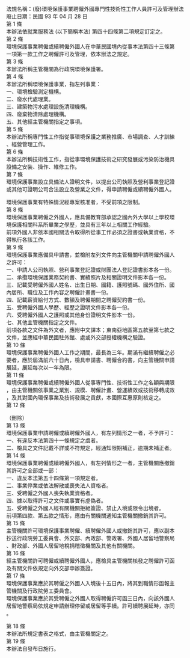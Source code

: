 法規名稱：(廢)環境保護事業聘僱外國專門性技術性工作人員許可及管理辦法  
廢止日期：民國 93 年 04 月 28 日  
第 1 條  
本辦法依就業服務法 (以下簡稱本法) 第四十四條第二項規定訂定之。  
第 2 條  
環境保護事業聘僱或續聘僱外國人在中華民國境內從事本法第四十三條第  
一項第一款工作之聘僱許可及管理，依本辦法之規定。  
第 3 條  
本辦法所稱主管機關為行政院環境保護署。  
第 4 條  
本辦法所稱環境保護事業，指左列事業：  
一、環境檢驗測定機構。  
二、廢水代處理業。  
三、建築物污水處理設施清理機構。  
四、廢棄物清除處理機構。  
五、其他經主管機關指定之事項。  
第 5 條  
本辦法所稱專門性工作指從事環境保護之業務推廣、市場調查、人才訓練  
、經營管理工作。  
第 6 條  
本辦法所稱技術性工作，指從事環境保護技術之研究發展或污染防治機具  
設備之安裝、操作、維修工作。  
第 7 條  
環境保護事業設立具備法人證明文件，以提出公司執照及營利事業登記證  
或其他可證明公司合法設立及營業之文件，得申請聘僱或續聘僱外國人。  


環境保護事業有特殊情況經專案核准者，不受前項之限制。  
第 8 條  
環境保護事業聘僱之外國人，應具備教育部承認之國內外大學以上學校環  
境保護相關科系所畢業之學歷，並具有三年以上相關工作經驗。  
前項外國人非依本國相關法令取得所從事工作必須之證書或執業資格，不  
得執行各該工作。  
第 9 條  
環境保護事業應備具申請書，並檢附左列文件向主管機關申請聘僱外國人  
之許可：  
一、申請人公司執照、營利事業登記證或財團法人登記證書影本各一份。  
二、承攬環境保護業務契約書、實績照片及相關證明文件影本各一份。  
三、記載受聘僱外國人姓名、出生日期、國籍、護照號碼、國外住所、國  
內居所、職位及工作內容之聘僱計畫書一份。  
四、記載薪資給付方式、數額及聘僱期間之聘僱契約書一份。  
五、受聘僱外國人學歷、經歷之證明文件影本各一份。  
六、受聘僱外國人之護照或其他身份證明文件影本一份。  
七、其他主管機關指定之文件。  
前項各款之文件為外文者，應附中文譯本；東南亞地區第五款至第七款之  
文件，並應經中華民國駐外館、處或外交部授權機構之驗證。  
第 10 條  
環境保護事業聘僱外國人工作之期間，最長為三年。期滿有繼續聘僱之必  
要者，應於屆滿前六十日內，檢具申請書、聘僱合約書，向主管機關申請  
展延，展延每次以一年為限。  
第 11 條  
環境保護事業聘僱或續聘僱外國人從事專門性、技術性工作之名額與期限  
，由主管機關依事業之業別、規模、聘僱計畫、營運績效或技術移轉成效  
，及其對國內環保事業及技術發展之貢獻，本國際互惠原則核定之。  
第 12 條  


（刪除）  
第 13 條  
環境保護事業申請聘僱或續聘僱外國人，有左列情形之一者，不予許可：  
一、有違反本法第四十一條規定之虞者。  
二、檢具之文件記戴不詳或不符規定，經通知限期補正，逾期未補正者。  
第 14 條  
環境保護事業聘僱或續聘僱外國人，有左列情形之一者，主管機關應撤銷  
其許可之全部或一部：  
一、違反本法第五十四條第一項規定者。  
二、事業停業或依法解散或喪失法人資格者。  
三、受聘僱之外國人喪失執業資格者。  
四、據以取得許可之文件或事實有虛偽者。  
五、受聘僱之外國人經有關機關拒絕簽證、禁止入境或限令出境者。  
前項第四款、第五款之情形，應由有關機關通知主管機關撤銷其許可。  
第 15 條  
主管機關許可環境保護事業聘僱、續聘僱外國人或撤銷其許可，應以副本  
抄送行政院勞工委員會、外交部、內政部、警政署、外國人居留地警察局  
、財政部、外國人居留地稅捐稽徵機關及其他有關機關。  
第 16 條  
經主管機關許可聘僱或續聘僱外國人，應檢具主管機關核發之聘僱許可函  
及有關文件依規定向外交部申辦簽證。  
第 17 條  
環境保護事業應於其聘僱之外國人入境後十五日內，將其到職情形函報主  
管機關及行政院勞工委員會。  
環境保護事業應於其受聘僱之外國人取得聘僱許可函三日內，向該外國人  
居留地警察局依規定申請辦理停留或居留等手續。許可續聘展延時，亦同  
。  


第 18 條  
本辦法所規定書表之格式，由主管機關定之。  
第 19 條  
本辦法自發布日施行。  


